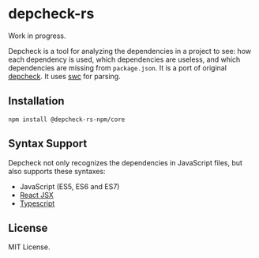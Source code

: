 # depcheck-rs
Work in progress.

Depcheck is a tool for analyzing the dependencies in a project to see: how each dependency is used, which dependencies are useless, and which dependencies are missing from `package.json`.
It is a port of original [depcheck](https://github.com/depcheck/depcheck). It uses [swc](https://github.com/swc-project/swc) for parsing.

## Installation

```
npm install @depcheck-rs-npm/core
```

## Syntax Support

Depcheck not only recognizes the dependencies in JavaScript files, but also supports these syntaxes:

- JavaScript (ES5, ES6 and ES7)
- [React JSX](http://facebook.github.io/react/docs/jsx-in-depth.html)
- [Typescript](http://www.typescriptlang.org/)

[comment]: <> (## Usage)

[comment]: <> (```)

[comment]: <> (depcheck [directory] [arguments])

[comment]: <> (```)

[comment]: <> (The `directory` argument is the root directory of your project &#40;where the `package.json` file is&#41;. If unspecified, defaults to current directory.)

[comment]: <> (All of the arguments are optional:)

[comment]: <> (`--ignore-bin-package=[true|false]`: A flag to indicate if depcheck ignores the packages containing bin entry. The default value is `false`.)

[comment]: <> (`--skip-missing=[true|false]`: A flag to indicate if depcheck skips calculation of missing dependencies. The default value is `false`.)

[comment]: <> (`--json`: Output results in JSON. When not specified, depcheck outputs in human friendly format.)

[comment]: <> (`--oneline`: Output results as space separated string. Useful for copy/paste.)

[comment]: <> (`--ignores`: A comma separated array containing package names to ignore. It can be glob expressions. Example, `--ignores="eslint,babel-*"`.)

[comment]: <> (`--ignore-dirs`: DEPRECATED, use ignore-patterns instead. A comma separated array containing directory names to ignore. Example, `--ignore-dirs=dist,coverage`.)

[comment]: <> (`--ignore-path`: Path to a file with patterns describing files to ignore. Files must match the .gitignore [spec]&#40;http://git-scm.com/docs/gitignore&#41;. Example, `--ignore-path=.eslintignore`.)

[comment]: <> (`--ignore-patterns`: Comma separated patterns describing files to ignore. Patterns must match the .gitignore [spec]&#40;http://git-scm.com/docs/gitignore&#41;. Example, `--ignore-patterns=build/Release,dist,coverage,*.log`.)

[comment]: <> (`--help`: Show the help message.)

[comment]: <> (`--parsers`, `--detectors` and `--specials`: These arguments are for advanced usage. They provide an easy way to customize the file parser and dependency detection. Check [the pluggable design document]&#40;https://github.com/depcheck/depcheck/blob/master/doc/pluggable-design.md&#41; for more information.)

[comment]: <> (`--config=[filename]`: An external configuration file &#40;see below&#41;.)

[comment]: <> (## Usage with a configuration file)

[comment]: <> (Depcheck can be used with an rc configuration file. In order to do so, create a .depcheckrc file in your project's package.json folder, and set the CLI keys in YAML, JSON, and Javascript formats.)

[comment]: <> (For example, the CLI arguments `--ignores="eslint,babel-*" --skip-missing=true` would turn into:)

[comment]: <> (**_.depcheckrc_**)

[comment]: <> (```)

[comment]: <> (ignores: ["eslint", "babel-*"])

[comment]: <> (skip-missing: true)

[comment]: <> (```)

[comment]: <> (**Important:** if provided CLI arguments conflict with configuration file ones, the CLI ones will take precedence over the rc file ones.)

[comment]: <> (The rc configuration file can also contain the following extensions: `.json`, `.yaml`, `.yml`.)

[comment]: <> (## API)

[comment]: <> (Similar options are provided to `depcheck` function for programming:)

[comment]: <> (```js)

[comment]: <> (import depcheck from 'depcheck';)

[comment]: <> (const options = {)

[comment]: <> (  ignoreBinPackage: false, // ignore the packages with bin entry)

[comment]: <> (  skipMissing: false, // skip calculation of missing dependencies)

[comment]: <> (  ignorePatterns: [)

[comment]: <> (    // files matching these patterns will be ignored)

[comment]: <> (    'sandbox',)

[comment]: <> (    'dist',)

[comment]: <> (    'bower_components',)

[comment]: <> (  ],)

[comment]: <> (  ignoreMatches: [)

[comment]: <> (    // ignore dependencies that matches these globs)

[comment]: <> (    'grunt-*',)

[comment]: <> (  ],)

[comment]: <> (  parsers: {)

[comment]: <> (    // the target parsers)

[comment]: <> (    '**/*.js': depcheck.parser.es6,)

[comment]: <> (    '**/*.jsx': depcheck.parser.jsx,)

[comment]: <> (  },)

[comment]: <> (  detectors: [)

[comment]: <> (    // the target detectors)

[comment]: <> (    depcheck.detector.requireCallExpression,)

[comment]: <> (    depcheck.detector.importDeclaration,)

[comment]: <> (  ],)

[comment]: <> (  specials: [)

[comment]: <> (    // the target special parsers)

[comment]: <> (    depcheck.special.eslint,)

[comment]: <> (    depcheck.special.webpack,)

[comment]: <> (  ],)

[comment]: <> (  package: {)

[comment]: <> (    // may specify dependencies instead of parsing package.json)

[comment]: <> (    dependencies: {)

[comment]: <> (      lodash: '^4.17.15',)

[comment]: <> (    },)

[comment]: <> (    devDependencies: {)

[comment]: <> (      eslint: '^6.6.0',)

[comment]: <> (    },)

[comment]: <> (    peerDependencies: {},)

[comment]: <> (    optionalDependencies: {},)

[comment]: <> (  },)

[comment]: <> (};)

[comment]: <> (depcheck&#40;'/path/to/your/project', options&#41;.then&#40;&#40;unused&#41; => {)

[comment]: <> (  console.log&#40;unused.dependencies&#41;; // an array containing the unused dependencies)

[comment]: <> (  console.log&#40;unused.devDependencies&#41;; // an array containing the unused devDependencies)

[comment]: <> (  console.log&#40;unused.missing&#41;; // a lookup containing the dependencies missing in `package.json` and where they are used)

[comment]: <> (  console.log&#40;unused.using&#41;; // a lookup indicating each dependency is used by which files)

[comment]: <> (  console.log&#40;unused.invalidFiles&#41;; // files that cannot access or parse)

[comment]: <> (  console.log&#40;unused.invalidDirs&#41;; // directories that cannot access)

[comment]: <> (}&#41;;)

[comment]: <> (```)

[comment]: <> (## Example)

[comment]: <> (The following example checks the dependencies under `/path/to/my/project` folder:)

[comment]: <> (```sh)

[comment]: <> ($> depcheck /path/to/my/project)

[comment]: <> (Unused dependencies)

[comment]: <> (* underscore)

[comment]: <> (Unused devDependencies)

[comment]: <> (* jasmine)

[comment]: <> (Missing dependencies)

[comment]: <> (* lodash)

[comment]: <> (```)

[comment]: <> (It figures out:)

[comment]: <> (- The dependency `underscore` is declared in the `package.json` file, but not used by any code.)

[comment]: <> (- The devDependency `jasmine` is declared in the `package.json` file, but not used by any code.)

[comment]: <> (- The dependency `lodash` is used somewhere in the code, but not declared in the `package.json` file.)

[comment]: <> (Please note that, if a subfolder has a `package.json` file, it is considered another project and should be checked with another depcheck command.)

[comment]: <> (The following example checks the same project, however, outputs as a JSON blob. Depcheck's JSON output is in one single line for easy pipe and computation. The [`json`]&#40;https://www.npmjs.com/package/json&#41; command after the pipe is a node.js program to beautify the output.)

[comment]: <> (```js)

[comment]: <> ($> depcheck /path/to/my/project --json | json)

[comment]: <> ({)

[comment]: <> (  "dependencies": [)

[comment]: <> (    "underscore")

[comment]: <> (  ],)

[comment]: <> (  "devDependencies": [)

[comment]: <> (    "jasmine")

[comment]: <> (  ],)

[comment]: <> (  "missing": {)

[comment]: <> (    "lodash": [)

[comment]: <> (      "/path/to/my/project/file.using.lodash.js")

[comment]: <> (    ])

[comment]: <> (  },)

[comment]: <> (  "using": {)

[comment]: <> (    "react": [)

[comment]: <> (      "/path/to/my/project/file.using.react.jsx",)

[comment]: <> (      "/path/to/my/project/another.file.using.react.jsx")

[comment]: <> (    ],)

[comment]: <> (    "lodash": [)

[comment]: <> (      "/path/to/my/project/file.using.lodash.js")

[comment]: <> (    ])

[comment]: <> (  },)

[comment]: <> (  "invalidFiles": {)

[comment]: <> (    "/path/to/my/project/file.having.syntax.error.js": "SyntaxError: <call stack here>")

[comment]: <> (  },)

[comment]: <> (  "invalidDirs": {)

[comment]: <> (    "/path/to/my/project/folder/without/permission": "Error: EACCES, <call stack here>")

[comment]: <> (  })

[comment]: <> (})

[comment]: <> (```)

[comment]: <> (- The `dependencies`, `devDependencies` and `missing` properties have the same meanings in the previous example.)

[comment]: <> (- The `using` property is a lookup indicating each dependency is used by which files.)

[comment]: <> (- The value of `missing` and `using` lookup is an array. It means the dependency may be used by many files.)

[comment]: <> (- The `invalidFiles` property contains the files having syntax error or permission error. The value is the error details. However, only one error is stored in the lookup.)

[comment]: <> (- The `invalidDirs` property contains the directories having permission error. The value is the error details.)

## License

MIT License.
